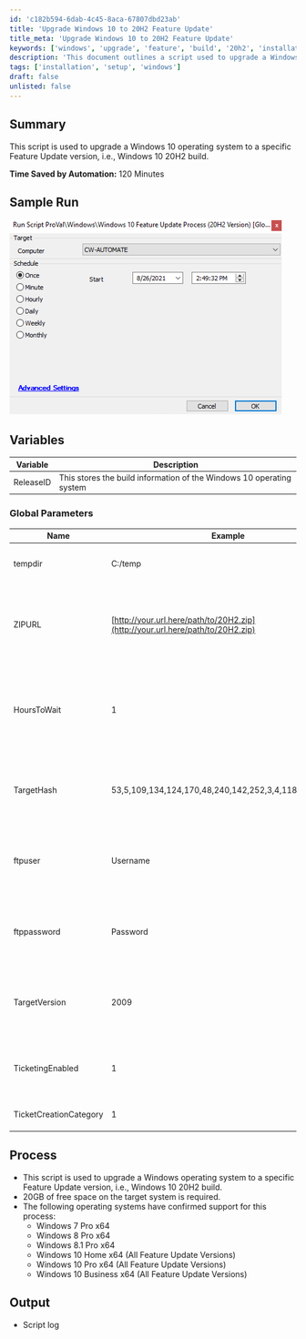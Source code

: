 ```yaml
---
id: 'c182b594-6dab-4c45-8aca-67807dbd23ab'
title: 'Upgrade Windows 10 to 20H2 Feature Update'
title_meta: 'Upgrade Windows 10 to 20H2 Feature Update'
keywords: ['windows', 'upgrade', 'feature', 'build', '20h2', 'installation']
description: 'This document outlines a script used to upgrade a Windows 10 operating system to the specific Feature Update version 20H2. It details the required variables, global parameters, and the process involved in executing the upgrade, along with the supported operating systems and expected output.'
tags: ['installation', 'setup', 'windows']
draft: false
unlisted: false
---
```


## Summary

This script is used to upgrade a Windows 10 operating system to a specific Feature Update version, i.e., Windows 10 20H2 build.

**Time Saved by Automation:** 120 Minutes

## Sample Run

![Sample Run](../../../static/img/Windows-10-Feature-Update-Process-(20H2-Version)/image_1.png)

## Variables

| Variable   | Description                                                                                  |
|------------|----------------------------------------------------------------------------------------------|
| ReleaseID  | This stores the build information of the Windows 10 operating system                       |

### Global Parameters

| Name                    | Example                                                        | Required     | Description                                                                                           |
|-------------------------|----------------------------------------------------------------|--------------|-------------------------------------------------------------------------------------------------------|
| tempdir                 | C:/temp                                                       | True         | This is a path where the 20H2 ISO will be downloaded.                                               |
| ZIPURL                  | [http://your.url.here/path/to/20H2.zip](http://your.url.here/path/to/20H2.zip) | True         | This is the link from the client site to download the 20H2 ZIP (It should be our 20H2 ZIP to be placed in their location). |
| HoursToWait             | 1                                                              | True         | This sets the script to check for whether the upgrade occurred or not to the target build after the process runs in the mentioned hour. |
| TargetHash              | 53,5,109,134,124,170,48,240,142,252,3,4,118,182,102,25      | True         | This ensures the files are copied; it will only let the script work if the 20H2 ZIP file is copied from our site. |
| ftpuser                 | Username                                                       | True/False   | This is required when the 20H2 file is kept at an FTP server site and needs to be downloaded from there. |
| ftppassword             | Password                                                       | True/False   | This is required when the 20H2 file is kept at an FTP server site and needs to be downloaded from there. |
| TargetVersion           | 2009                                                          | True         | This is required to compare the ReleaseID build to allow the upgrade if the ReleaseID is lower than the TargetVersion. |
| TicketingEnabled        | 1                                                              | True         | This will allow enabling/disabling ticketing for failure reporting. 1 - Enable, 0 - Disable        |
| TicketCreationCategory   | 1                                                              | True         | This helps to set the ticket creation service board.                                                 |

## Process

- This script is used to upgrade a Windows operating system to a specific Feature Update version, i.e., Windows 10 20H2 build.
- 20GB of free space on the target system is required.
- The following operating systems have confirmed support for this process:
  - Windows 7 Pro x64
  - Windows 8 Pro x64
  - Windows 8.1 Pro x64
  - Windows 10 Home x64 (All Feature Update Versions)
  - Windows 10 Pro x64 (All Feature Update Versions)
  - Windows 10 Business x64 (All Feature Update Versions)

## Output

- Script log
